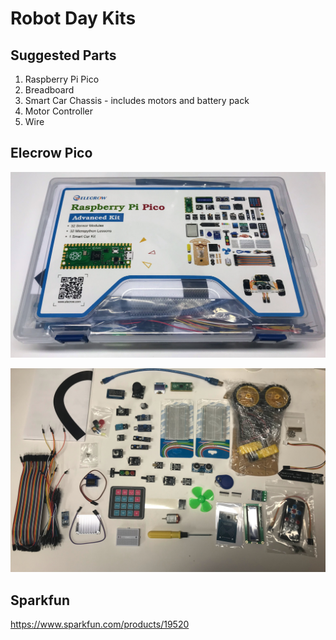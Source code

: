 # Robot Day Kits

## Suggested Parts

1. Raspberry Pi Pico
2. Breadboard
3. Smart Car Chassis - includes motors and battery pack
4. Motor Controller
5. Wire

## Elecrow Pico

![](./img/elecrow-pico-kit.jpg)

![](./img/elecrow-pico-parts.jpg)

## Sparkfun

https://www.sparkfun.com/products/19520